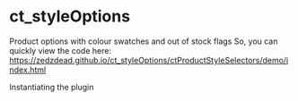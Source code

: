 # ct_styleOptions
Product options with colour swatches and out of stock flags
So, you can quickly view the code here:
https://zedzdead.github.io/ct_styleOptions/ctProductStyleSelectors/demo/index.html

Instantiating the plugin
